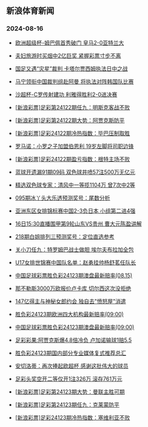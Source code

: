 ## 新浪体育新闻 
### 2024-08-16

+ [欧洲超级杯-姆巴佩首秀破门 皇马2-0亚特兰大](https://sports.sina.com.cn/g/pl/2024-08-15/doc-incisrnm8592012.shtml)

+ [夫妇旅游时买烟中2亿巨奖 紧握彩票寸步不离](https://sports.sina.com.cn/l/2024-08-15/doc-incisrnk1821879.shtml)

+ [国足又遇“灾星”裁判 卡塔尔贾西姆执法日中之战](https://sports.sina.com.cn/china/2024-08-15/doc-incisrnk1859207.shtml)

+ [马宁领衔中国裁判组赴阿曼 将执法对阵韩国队比赛](https://sports.sina.com.cn/china/2024-08-15/doc-incisrnq6943578.shtml)

+ [沙超杯-C罗传射建功 利雅得胜利2-0进决赛](https://sports.sina.com.cn/global/others/2024-08-15/doc-incisrnq6905132.shtml)

+ [[新浪彩票]足彩第24122期任九：明斯克客战不败](https://sports.sina.com.cn/l/2024-08-15/doc-incitaak6744812.shtml)

+ [[新浪彩票]足彩第24122期大势：阿贾克斯防平](https://sports.sina.com.cn/l/2024-08-15/doc-incitaan3521690.shtml)

+ [[新浪彩票]足彩24122期冷热指数：毕巴压制取胜](https://sports.sina.com.cn/l/2024-08-15/doc-incisrnq6901310.shtml)

+ [罗马诺：小罗之子加盟伯恩利 19岁左脚将司职边锋](https://sports.sina.com.cn/g/pl/2024-08-15/doc-incisvuh1757810.shtml)

+ [[新浪彩票]足彩24122期盈亏指数：根特主场不败](https://sports.sina.com.cn/l/2024-08-15/doc-incitaan3522771.shtml)

+ [蓝球开遗漏91期09码 双色球井喷57注500万无亿元](https://sports.sina.com.cn/l/2024-08-15/doc-incitxfu1343089.shtml)

+ [精选双色球专家：清风中一等揽1104万 曾7次中2等](https://sports.sina.com.cn/l/2024-08-15/doc-incisvuh1755175.shtml)

+ [095期冰丫头大乐透预测奖号：尾数分析](https://sports.sina.com.cn/l/2024-08-15/doc-incithkh6664464.shtml)

+ [亚洲东区女排锦标赛中国2-3负日本 小组第二进4强](https://sports.sina.com.cn/others/volleyball/2024-08-15/doc-incitxfy6432633.shtml)

+ [16日15:30直播围甲第9轮山东VS贵州 曹大元陈盈讲解](https://sports.sina.com.cn/go/2024-08-15/doc-incitnry1534157.shtml)

+ [218期白姐排列三预测奖号：定位直选参考](https://sports.sina.com.cn/l/2024-08-15/doc-incisrnk1857310.shtml)

+ [关小刀任九：特罗姆巴战士做胆 埃尔夫布拉加全包](https://sports.sina.com.cn/l/2024-08-15/doc-incitnrz8275678.shtml)

+ [U17女排世锦赛中国队名单：赵勇挂帅杨舒茗任队长](https://sports.sina.com.cn/others/volleyball/2024-08-15/doc-incitxfu1336965.shtml)

+ [中国足球彩票胜负彩24123期澳盘最新赔率(08.15)](https://sports.sina.com.cn/l/2024-08-15/doc-incithka1584789.shtml)

+ [那不勒斯3000万欧报价卢卡库 切尔西这次没拒绝](https://sports.sina.com.cn/g/pl/2024-08-15/doc-incisvui8527691.shtml)

+ [147亿得主与神秘女郎约会 独自去"愤怒屋"消遣](https://sports.sina.com.cn/l/2024-08-16/doc-inciuumk0915037.shtml)

+ [胜负彩24123期欧洲四大机构最新赔率(09:00)](https://sports.sina.com.cn/l/2024-08-15/doc-incithka1585309.shtml)

+ [中国足球彩票胜负彩24123期澳盘最新赔率(09:00)](https://sports.sina.com.cn/l/2024-08-15/doc-incithka1584789.shtml)

+ [足彩彩果:阿贾克斯爆4.8倍冷负 卢加诺输球1赔5.5](https://sports.sina.com.cn/l/2024-08-16/doc-inciuumk0921093.shtml)

+ [胜负彩24123期国内部分专业媒体复式推荐总汇](https://sports.sina.com.cn/l/2024-08-16/doc-inciuumk0929122.shtml)

+ [安切洛蒂：再次捧起欧超杯 感谢这批伟大的球员](https://sports.sina.com.cn/g/laliga/2024-08-15/doc-incisvuh1765702.shtml)

+ [足彩头奖空开二等仅开1注326万 滚存761万元](https://sports.sina.com.cn/l/2024-08-16/doc-inciuumk0921093.shtml)

+ [[新浪彩票]足彩第24123期大势：曼联主胜可期](https://sports.sina.com.cn/l/2024-08-16/doc-inciuumk0922131.shtml)

+ [[新浪彩票]足彩第24123期任九：克莱蒙防平](https://sports.sina.com.cn/l/2024-08-16/doc-inciuumk0922539.shtml)

+ [[新浪彩票]足彩24123期冷热指数：塞维利亚不败](https://sports.sina.com.cn/l/2024-08-16/doc-inciuumm7688694.shtml)

